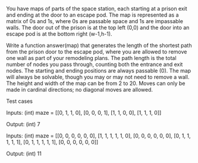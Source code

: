 You have maps of parts of the space station, each starting at a prison exit and ending at the door to an escape pod. 
The map is represented as a matrix of 0s and 1s, where 0s are passable space and 1s are impassable walls. 
The door out of the prison is at the top left (0,0) and the door into an escape pod is at the bottom right (w-1,h-1).

Write a function answer(map) that generates the length of the shortest path from the prison door to the escape pod, 
where you are allowed to remove one wall as part of your remodeling plans. 
The path length is the total number of nodes you pass through, 
counting both the entrance and exit nodes. The starting and ending positions are always passable (0). 
The map will always be solvable, though you may or may not need to remove a wall. 
The height and width of the map can be from 2 to 20. 
Moves can only be made in cardinal directions; no diagonal moves are allowed.

Test cases

Inputs: (int) maze = [[0, 1, 1, 0], [0, 0, 0, 1], [1, 1, 0, 0], [1, 1, 1, 0]]

Output: (int) 7

Inputs: (int) maze = [[0, 0, 0, 0, 0, 0], [1, 1, 1, 1, 1, 0], [0, 0, 0, 0, 0, 0], [0, 1, 1, 1, 1, 1], [0, 1, 1, 1, 1, 1], [0, 0, 0, 0, 0, 0]]

Output: (int) 11
